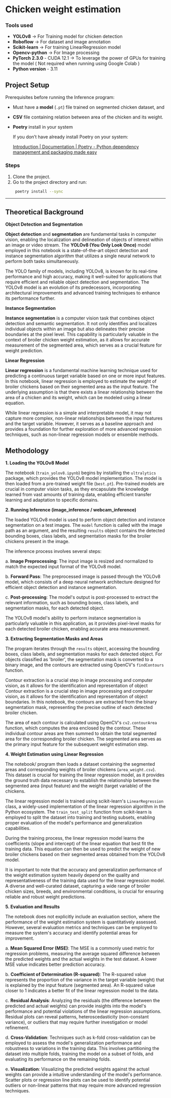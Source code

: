 # Chicken weight estimation

### Tools used

- **YOLOv8** → For Training model for chicken detection
- **Roboflow** → For dataset and image annotation
- **Scikit-learn** → For training LinearRegression model
- **Opencv-python** → For Image processing
- **PyTorch 2.3.0** - CUDA 12.1 → To leverage the power of GPUs for training the model ( Not required when running using Google Colab )
- **Python version** - 3.11

## Project Setup

Prerequisites before running the Inference program:

- Must have a **model** (`.pt`) file trained on segmented chicken dataset, and
- **CSV** file containing relation between area of the chicken and its weight.
- **Poetry** install in your system
    
    If you don’t have already install Poetry on your system:
    
    [Introduction | Documentation | Poetry - Python dependency management and packaging made easy](https://python-poetry.org/docs/#installation)
    

### Steps

1. Clone the project.
2. Go
     to the project directory and run: 
    ```bash
     poetry install --sync
    ```
    

---

## **Theoretical Background**

**Object Detection and Segmentation**

**Object detection** and **segmentation** are fundamental tasks in computer vision, enabling the localization and delineation of objects of interest within an image or video stream. The **YOLOv8 (You Only Look Once)** model employed in this notebook is a state-of-the-art object detection and instance segmentation algorithm that utilizes a single neural network to perform both tasks simultaneously.

The YOLO family of models, including YOLOv8, is known for its real-time performance and high accuracy, making it well-suited for applications that require efficient and reliable object detection and segmentation. The YOLOv8 model is an evolution of its predecessors, incorporating architectural improvements and advanced training techniques to enhance its performance further.

**Instance Segmentation**

**Instance segmentation** is a computer vision task that combines object detection and semantic segmentation. It not only identifies and localizes individual objects within an image but also delineates their precise boundaries at the pixel level. This capability is particularly valuable in the context of broiler chicken weight estimation, as it allows for accurate measurement of the segmented area, which serves as a crucial feature for weight prediction.

**Linear Regression**

**Linear regression** is a fundamental machine learning technique used for predicting a continuous target variable based on one or more input features. In this notebook, linear regression is employed to estimate the weight of broiler chickens based on their segmented area as the input feature. The underlying assumption is that there exists a linear relationship between the area of a chicken and its weight, which can be modeled using a linear equation.

While linear regression is a simple and interpretable model, it may not capture more complex, non-linear relationships between the input features and the target variable. However, it serves as a baseline approach and provides a foundation for further exploration of more advanced regression techniques, such as non-linear regression models or ensemble methods.

## **Methodology**

**1. Loading the YOLOv8 Model**

The notebook (`train_yolov8.ipynb`) begins by installing the `ultralytics` package, which provides the YOLOv8 model implementation. The model is then loaded from a pre-trained weight file (`best.pt`). Pre-trained models are crucial in computer vision tasks, as they encapsulate the knowledge learned from vast amounts of training data, enabling efficient transfer learning and adaptation to specific domains.

**2. Running Inference (image_inference / webcam_inference)**

The loaded YOLOv8 model is used to perform object detection and instance segmentation on a test images. The `model` function is called with the image path as an argument, and the resulting `results` object contains the detected bounding boxes, class labels, and segmentation masks for the broiler chickens present in the image.

The inference process involves several steps:

a. **Image Preprocessing**: The input image is resized and normalized to match the expected input format of the YOLOv8 model.

b. **Forward Pass**: The preprocessed image is passed through the YOLOv8 model, which consists of a deep neural network architecture designed for efficient object detection and instance segmentation.

c. **Post-processing**: The model's output is post-processed to extract the relevant information, such as bounding boxes, class labels, and segmentation masks, for each detected object.

The YOLOv8 model's ability to perform instance segmentation is particularly valuable in this application, as it provides pixel-level masks for each detected broiler chicken, enabling accurate area measurement.

**3. Extracting Segmentation Masks and Areas**

The program iterates through the `results` object, accessing the bounding boxes, class labels, and segmentation masks for each detected object. For objects classified as 'broiler', the segmentation mask is converted to a binary image, and the contours are extracted using OpenCV's `findContours` function.

Contour extraction is a crucial step in image processing and computer vision, as it allows for the identification and representation of object Contour extraction is a crucial step in image processing and computer vision, as it allows for the identification and representation of object boundaries. In this notebook, the contours are extracted from the binary segmentation mask, representing the precise outline of each detected broiler chicken.

The area of each contour is calculated using OpenCV's `cv2.contourArea` function, which computes the area enclosed by the contour. These individual contour areas are then summed to obtain the total segmented area for the corresponding broiler chicken. The segmented area serves as the primary input feature for the subsequent weight estimation step.

**4. Weight Estimation using Linear Regression**

The notebook/ program then loads a dataset containing the segmented areas and corresponding weights of broiler chickens (`area_weight.csv`). This dataset is crucial for training the linear regression model, as it provides the ground truth data necessary to establish the relationship between the segmented area (input feature) and the weight (target variable) of the chickens.

The linear regression model is trained using scikit-learn's `LinearRegression` class, a widely-used implementation of the linear regression algorithm in the Python ecosystem. The `train_test_split` function from scikit-learn is employed to split the dataset into training and testing subsets, enabling proper evaluation of the model's performance and generalization capabilities.

During the training process, the linear regression model learns the coefficients (slope and intercept) of the linear equation that best fit the training data. This equation can then be used to predict the weight of new broiler chickens based on their segmented areas obtained from the YOLOv8 model.

It is important to note that the accuracy and generalization performance of the weight estimation system heavily depend on the quality and representativeness of the training data used for the linear regression model. A diverse and well-curated dataset, capturing a wide range of broiler chicken sizes, breeds, and environmental conditions, is crucial for ensuring reliable and robust weight predictions.

**5. Evaluation and Results**

The notebook does not explicitly include an evaluation section, where the performance of the weight estimation system is quantitatively assessed. However, several evaluation metrics and techniques can be employed to measure the system's accuracy and identify potential areas for improvement.

a. **Mean Squared Error (MSE)**: The MSE is a commonly used metric for regression problems, measuring the average squared difference between the predicted weights and the actual weights in the test dataset. A lower MSE value indicates better prediction accuracy.

b. **Coefficient of Determination (R-squared)**: The R-squared value represents the proportion of the variance in the target variable (weight) that is explained by the input feature (segmented area). An R-squared value closer to 1 indicates a better fit of the linear regression model to the data.

c. **Residual Analysis**: Analyzing the residuals (the difference between the predicted and actual weights) can provide insights into the model's performance and potential violations of the linear regression assumptions. Residual plots can reveal patterns, heteroscedasticity (non-constant variance), or outliers that may require further investigation or model refinement.

d. **Cross-Validation**: Techniques such as k-fold cross-validation can be employed to assess the model's generalization performance and robustness to variations in the training data. This involves partitioning the dataset into multiple folds, training the model on a subset of folds, and evaluating its performance on the remaining folds.

e. **Visualization**: Visualizing the predicted weights against the actual weights can provide a intuitive understanding of the model's performance. Scatter plots or regression line plots can be used to identify potential outliers or non-linear patterns that may require more advanced regression techniques.